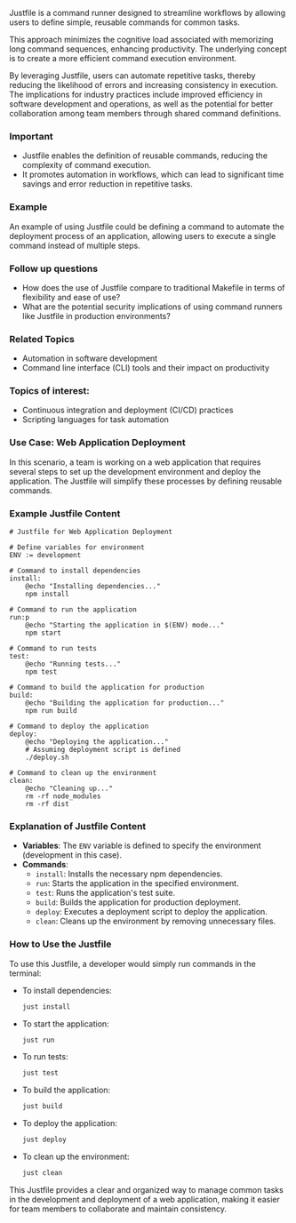 Justfile is a command runner designed to streamline workflows by allowing users to define simple, reusable commands for common tasks. 

This approach minimizes the cognitive load associated with memorizing long command sequences, enhancing productivity. The underlying concept is to create a more efficient command execution environment.

By leveraging Justfile, users can automate repetitive tasks, thereby reducing the likelihood of errors and increasing consistency in execution. The implications for industry practices include improved efficiency in software development and operations, as well as the potential for better collaboration among team members through shared command definitions.

### Important
 - Justfile enables the definition of reusable commands, reducing the complexity of command execution.
 - It promotes automation in workflows, which can lead to significant time savings and error reduction in repetitive tasks.

### Example
 An example of using Justfile could be defining a command to automate the deployment process of an application, allowing users to execute a single command instead of multiple steps.

### Follow up questions
 - How does the use of Justfile compare to traditional Makefile in terms of flexibility and ease of use?
 - What are the potential security implications of using command runners like Justfile in production environments?
### Related Topics
 - Automation in software development  
 - Command line interface (CLI) tools and their impact on productivity  
### Topics of interest:
- Continuous integration and deployment (CI/CD) practices  
- Scripting languages for task automation  
### Use Case: Web Application Deployment

In this scenario, a team is working on a web application that requires several steps to set up the development environment and deploy the application. The Justfile will simplify these processes by defining reusable commands.

### Example Justfile Content

```
# Justfile for Web Application Deployment

# Define variables for environment
ENV := development

# Command to install dependencies
install:
    @echo "Installing dependencies..."
    npm install

# Command to run the application
run:p
    @echo "Starting the application in $(ENV) mode..."
    npm start

# Command to run tests
test:
    @echo "Running tests..."
    npm test

# Command to build the application for production
build:
    @echo "Building the application for production..."
    npm run build

# Command to deploy the application
deploy:
    @echo "Deploying the application..."
    # Assuming deployment script is defined
    ./deploy.sh

# Command to clean up the environment
clean:
    @echo "Cleaning up..."
    rm -rf node_modules
    rm -rf dist
```

### Explanation of Justfile Content

- **Variables**: The `ENV` variable is defined to specify the environment (development in this case).
- **Commands**:
  - `install`: Installs the necessary npm dependencies.
  - `run`: Starts the application in the specified environment.
  - `test`: Runs the application's test suite.
  - `build`: Builds the application for production deployment.
  - `deploy`: Executes a deployment script to deploy the application.
  - `clean`: Cleans up the environment by removing unnecessary files.

### How to Use the Justfile

To use this Justfile, a developer would simply run commands in the terminal:

- To install dependencies: 
  ```bash
  just install
  ```

- To start the application:
  ```bash
  just run
  ```

- To run tests:
  ```bash
  just test
  ```

- To build the application:
  ```bash
  just build
  ```

- To deploy the application:
  ```bash
  just deploy
  ```

- To clean up the environment:
  ```bash
  just clean
  ```

This Justfile provides a clear and organized way to manage common tasks in the development and deployment of a web application, making it easier for team members to collaborate and maintain consistency.